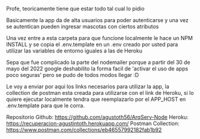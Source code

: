 Profe, teoricamente tiene que estar todo tal cual lo pidio

Basicamente la app da de alta usuarios para poder autenticarse y una vez se autentican pueden ingresar mascotas con ciertos atributos

Una vez entre a esta carpeta para que funcione localmente le hace un NPM INSTALL y se copia el .env.template en un .env creado por usted para utilizar las variables de entorno iguales a las de Heroku

Sepa que fue complicado la parte del nodemailer porque a partir del 30 de mayo del 2022 google deshabilito la forma facil de 'activar el uso de apps poco seguras' pero se pudo de todos modos llegar :D

Le voy a enviar por aqui los links necesarios para utilizar la app, la collection de postman esta creada para utilizarse con el link de Heroku, si lo quiere ejecutar localmente tendra que reemplazarlo por el APP_HOST en .env.template para que le corra.

Repositorio Github: https://github.com/agustoth56/ArqServ-Node
Heroku: https://recuperacion-agustintoth.herokuapp.com/
Postman Collection: https://www.postman.com/collections/eb46557992182fab1b92


